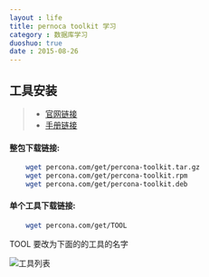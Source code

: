 ```yaml
---
layout : life
title: pernoca toolkit 学习
category : 数据库学习
duoshuo: true
date : 2015-08-26
---
```



## 工具安装

> * [官网链接](http://www.percona.com/software/percona-toolkit/)
> * [手册链接](http://pan.baidu.com/s/1bnhTLCj)


<!-- more -->

#### 整包下载链接:

```sh
	wget percona.com/get/percona-toolkit.tar.gz
	wget percona.com/get/percona-toolkit.rpm
	wget percona.com/get/percona-toolkit.deb
```

#### 单个工具下载链接:

```sh
	wget percona.com/get/TOOL
```

TOOL 要改为下面的的工具的名字


![工具列表](/res/img/blog/数据库学习/2015-08-26.png)
